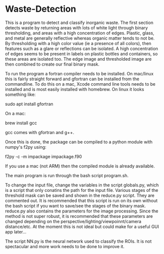 # Waste-Detection

This is a program to detect and classify inorganic waste. The first section detects waste by returning areas with lots of white light through binary thresholding, and areas with a high concentration of edges. Plastic, glass, and metal are generally reflective whereas organic matter tends to not be. By thresholding with a high color value (ie a presence of all colors), then features such as a glare or reflections can be isolated. A high concentration of edges seems to be present in labels on plastic bottles and containers, so these areas are isolated too. The edge image and thresholded image are then combined to create our final binary mask. 


To run the program a fortran compiler needs to be installed. On mac/linux this is fairly straight forward and gfortran can be installed from the commandline. To do this on a mac, Xcode command line tools needs to be installed and is most easily installed with homebrew. On linux it looks something like:

sudo apt install gfortran

On a mac:

brew install gcc

gcc comes with gfortran and g++. 

Once this is done, the package can be compiled to a python module with numpy's f2py using:

f2py -c -m impackage impackage.f90

If you use a mac (not ARM) then the compiled module is already available.

The main program is run through the bash script program.sh. 

To change the input file, change the variables in the script globals.py, which is a script that only conatins the path for the input file. Various stages of the threshold mask can be saved and shown in the reduce.py script. They are commented out. It is recommended that this script is run on its own without the bash script if you want to save/see the stages of the binary mask. reduce.py also contains the parameters for the image processing. Since the method is not super robust, it is recommended that these parameters are changed depending on the perspective/lighting/viewpoinnt/camera distance/etc. At the moment this is not ideal but could make for a useful GUI app later...
  
The script NN.py is the neural network used to classify the ROIs. It is not spectacular and more work needs to be done to improve it. 
